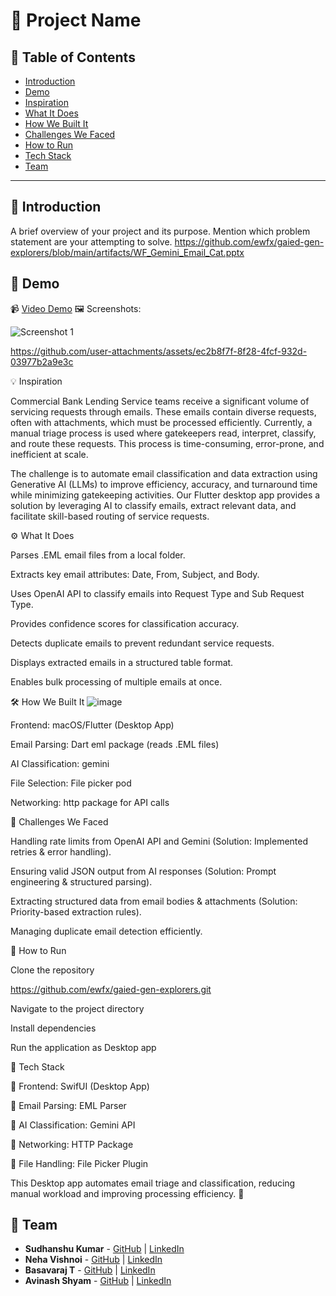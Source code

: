 # 🚀 Project Name

## 📌 Table of Contents
- [Introduction](#introduction)
- [Demo](#demo)
- [Inspiration](#inspiration)
- [What It Does](#what-it-does)
- [How We Built It](#how-we-built-it)
- [Challenges We Faced](#challenges-we-faced)
- [How to Run](#how-to-run)
- [Tech Stack](#tech-stack)
- [Team](#team)

---

## 🎯 Introduction
A brief overview of your project and its purpose. Mention which problem statement are your attempting to solve.
https://github.com/ewfx/gaied-gen-explorers/blob/main/artifacts/WF_Gemini_Email_Cat.pptx


## 🎥 Demo
📹 [Video Demo](link-to-image) 
🖼️ Screenshots:

![Screenshot 1](link-to-image)

https://github.com/user-attachments/assets/ec2b8f7f-8f28-4fcf-932d-03977b2a9e3c

💡 Inspiration

Commercial Bank Lending Service teams receive a significant volume of servicing requests through emails. These emails contain diverse requests, often with attachments, which must be processed efficiently. Currently, a manual triage process is used where gatekeepers read, interpret, classify, and route these requests. This process is time-consuming, error-prone, and inefficient at scale.

The challenge is to automate email classification and data extraction using Generative AI (LLMs) to improve efficiency, accuracy, and turnaround time while minimizing gatekeeping activities. Our Flutter desktop app provides a solution by leveraging AI to classify emails, extract relevant data, and facilitate skill-based routing of service requests.

⚙️ What It Does

Parses .EML email files from a local folder.

Extracts key email attributes: Date, From, Subject, and Body.

Uses OpenAI API to classify emails into Request Type and Sub Request Type.

Provides confidence scores for classification accuracy.

Detects duplicate emails to prevent redundant service requests.

Displays extracted emails in a structured table format.

Enables bulk processing of multiple emails at once.

🛠️ How We Built It
![image](https://github.com/user-attachments/assets/b4b5ae0a-9539-40c4-869b-a90748227387)


Frontend: macOS/Flutter (Desktop App)

Email Parsing: Dart eml package (reads .EML files)

AI Classification: gemini

File Selection: File picker pod

Networking: http package for API calls

🚧 Challenges We Faced

Handling rate limits from OpenAI API and Gemini (Solution: Implemented retries & error handling).

Ensuring valid JSON output from AI responses (Solution: Prompt engineering & structured parsing).

Extracting structured data from email bodies & attachments (Solution: Priority-based extraction rules).

Managing duplicate email detection efficiently.

🏃 How to Run

Clone the repository

https://github.com/ewfx/gaied-gen-explorers.git

Navigate to the project directory

Install dependencies

Run the application as Desktop app

🏰 Tech Stack

🔹 Frontend: SwifUI (Desktop App)

🔹 Email Parsing: EML Parser

🔹 AI Classification: Gemini API

🔹 Networking: HTTP Package

🔹 File Handling: File Picker Plugin

This Desktop app automates email triage and classification, reducing manual workload and improving processing efficiency. 🚀
## 👥 Team
- **Sudhanshu Kumar** - [GitHub](#) | [LinkedIn](#)
- **Neha Vishnoi** - [GitHub](#) | [LinkedIn](#)
- **Basavaraj T** - [GitHub](#) | [LinkedIn](#)
- **Avinash Shyam** - [GitHub](#) | [LinkedIn](#)
